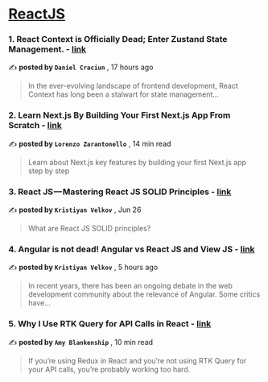 
<h1><a href=https://medium.com/tag/reactjs/recommended target="_blank" rel="noopener noreferrer">ReactJS</a></h1>
<h3>1. React Context is Officially Dead; Enter Zustand State Management. - <a href=https://medium.com/@danielcracbusiness/react-context-is-officially-dead-enter-zustand-state-management-bca413ca2bd1?source=tag_recommended_feed---------0-84----------reactjs----------9d5e5405_3e04_4468_932c_43e179736217------- target="_blank" rel="noopener noreferrer">link</a></h3>

✍️ **posted by `Daniel Craciun`** <date> , 17 hours ago</date>

<blockquote>In the ever-evolving landscape of frontend development, React Context has long been a stalwart for state management…</blockquote>

<h3>2. Learn Next.js By Building Your First Next.js App From Scratch - <a href=https://medium.com/gitconnected/learn-next-js-by-building-your-first-next-js-app-from-scratch-8ec7cc93a9cb?source=tag_recommended_feed---------1-107----------reactjs----------9d5e5405_3e04_4468_932c_43e179736217------- target="_blank" rel="noopener noreferrer">link</a></h3>

✍️ **posted by `Lorenzo Zarantonello`** <date> , 14 min read</date>

<blockquote>Learn about Next.js key features by building your first Next.js app step by step</blockquote>

<h3>3. React JS — Mastering React JS SOLID Principles - <a href=https://medium.com/stackademic/react-js-mastering-react-js-solid-principles-dfb48d03e565?source=tag_recommended_feed---------2-85----------reactjs----------9d5e5405_3e04_4468_932c_43e179736217------- target="_blank" rel="noopener noreferrer">link</a></h3>

✍️ **posted by `Kristiyan Velkov`** <date> , Jun 26</date>

<blockquote>What are React JS SOLID principles?</blockquote>

<h3>4. Angular is not dead! Angular vs React JS and View JS - <a href=https://medium.com/stackademic/angular-is-not-dead-angular-vs-react-js-and-view-js-ccca0023c1de?source=tag_recommended_feed---------3-84----------reactjs----------9d5e5405_3e04_4468_932c_43e179736217------- target="_blank" rel="noopener noreferrer">link</a></h3>

✍️ **posted by `Kristiyan Velkov`** <date> , 5 hours ago</date>

<blockquote>In recent years, there has been an ongoing debate in the web development community about the relevance of Angular. Some critics have…</blockquote>

<h3>5. Why I Use RTK Query for API Calls in React - <a href=https://medium.com/codex/why-i-use-rtk-query-for-api-calls-in-react-fee9e2a4538?source=tag_recommended_feed---------4-107----------reactjs----------9d5e5405_3e04_4468_932c_43e179736217------- target="_blank" rel="noopener noreferrer">link</a></h3>

✍️ **posted by `Amy Blankenship`** <date> , 10 min read</date>

<blockquote>If you’re using Redux in React and you’re not using RTK Query for your API calls, you’re probably working too hard.</blockquote>

